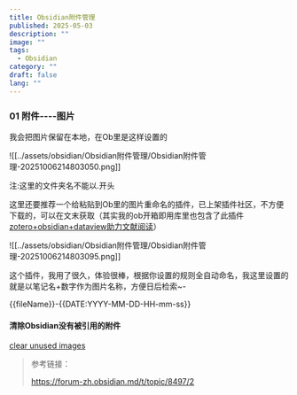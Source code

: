 ```yaml
---
title: Obsidian附件管理
published: 2025-05-03
description: ""
image: ""
tags:
  - Obsidian
category: ""
draft: false
lang: ""
---
```


### 01 附件----图片

我会把图片保留在本地，在Ob里是这样设置的

![[../assets/obsidian/Obsidian附件管理/Obsidian附件管理-20251006214803050.png]]

注:这里的文件夹名不能以.开头

这里还要推荐一个给粘贴到Ob里的图片重命名的插件，已上架插件社区，不方便下载的，可以在文末获取（其实我的ob开箱即用库里也包含了此插件[zotero+obsidian+dataview助力文献阅读](http://mp.weixin.qq.com/s?__biz=MzU4MzgxNjczMA==&mid=2247485501&idx=1&sn=5d93a498b1bdfe716b8a7e4b550a973d&chksm=fda20b48cad5825eec357e9ea230d908304dabdcfa19067f912033f0e043cb0bb232cab897e2&scene=21#wechat_redirect)）

![[../assets/obsidian/Obsidian附件管理/Obsidian附件管理-20251006214803095.png]]

这个插件，我用了很久，体验很棒，根据你设置的规则全自动命名，我这里设置的就是以笔记名+数字作为图片名称，方便日后检索~-

{{fileName}}-{{DATE:YYYY-MM-DD-HH-mm-ss}}


#### 清除Obsidian没有被引用的附件

[clear unused images](https://github.com/ozntel/oz-clear-unused-images-obsidian)

> 参考链接：
> 
>https://forum-zh.obsidian.md/t/topic/8497/2